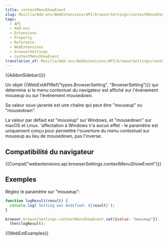 ```yaml
---
title: contextMenuShowEvent
slug: Mozilla/Add-ons/WebExtensions/API/browserSettings/contextMenuShowEvent
tags:
  - API
  - Add-ons
  - Extensions
  - Property
  - Reference
  - WebExtensions
  - browserSettings
  - contextMenuShowEvent
translation_of: Mozilla/Add-ons/WebExtensions/API/browserSettings/contextMenuShowEvent
---
```

{{AddonSidebar()}}

Un objet {{WebExtAPIRef("types.BrowserSetting", "BrowserSetting")}} qui détermine si le menu contextuel du navigateur est affiché sur l'événement mouseup ou sur l'événement mousedown.

Sa valeur sous-jacente est une chaîne qui peut être "mouseup" ou "mousedown".

La valeur par défaut est "mouseup" sur Windows, et "mousedown" sur macOS et Linux. 'affectation à Windows n'a aucun effet - le paramètre est uniquement conçu pour permettre l'ouverture du menu contextuel sur mouseup au lieu de mousedown, pas l'inverse.

## Compatibilité du navigateur

{{Compat("webextensions.api.browserSettings.contextMenuShowEvent")}}

## Exemples

Réglez le paramètre sur "mouseup":

```js
function logResult(result) {
  console.log(`Setting was modified: ${result}`);
}

browser.browserSettings.contextMenuShowEvent.set({value: "mouseup"}).
  then(logResult);
```

{{WebExtExamples}}
